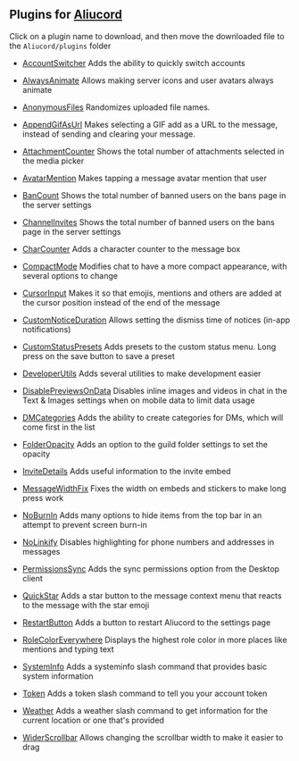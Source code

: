## Plugins for [Aliucord](https://github.com/Aliucord)

Click on a plugin name to download, and then move the downloaded file to the `Aliucord/plugins` folder

- [AccountSwitcher](https://github.com/zt64/aliucord-plugins/raw/builds/AccountSwitcher.zip )
Adds the ability to quickly switch accounts

- [AlwaysAnimate](https://github.com/zt64/aliucord-plugins/raw/builds/AlwaysAnimate.zip )
Allows making server icons and user avatars always animate

- [AnonymousFiles](https://github.com/zt64/aliucord-plugins/raw/builds/AnonymousFiles.zip )
Randomizes uploaded file names.

- [AppendGifAsUrl](https://github.com/zt64/aliucord-plugins/raw/builds/AppendGifAsUrl.zip )
Makes selecting a GIF add as a URL to the message, instead of sending and clearing your message.

- [AttachmentCounter](https://github.com/zt64/aliucord-plugins/raw/builds/AttachmentCounter.zip )
Shows the total number of attachments selected in the media picker

- [AvatarMention](https://github.com/zt64/aliucord-plugins/raw/builds/AvatarMention.zip )
Makes tapping a message avatar mention that user

- [BanCount](https://github.com/zt64/aliucord-plugins/raw/builds/BanCount.zip )
Shows the total number of banned users on the bans page in the server settings

- [ChannelInvites](https://github.com/zt64/aliucord-plugins/raw/builds/ChannelInvites.zip )
Shows the total number of banned users on the bans page in the server settings

- [CharCounter](https://github.com/zt64/aliucord-plugins/raw/builds/CharCounter.zip )
Adds a character counter to the message box

- [CompactMode](https://github.com/zt64/aliucord-plugins/raw/builds/CompactMode.zip )
Modifies chat to have a more compact appearance, with several options to change

- [CursorInput](https://github.com/zt64/aliucord-plugins/raw/builds/CursorInput.zip )
Makes it so that emojis, mentions and others are added at the cursor position instead of the end of the message

- [CustomNoticeDuration](https://github.com/zt64/aliucord-plugins/raw/builds/CustomNoticeDuration.zip )
Allows setting the dismiss time of notices (in-app notifications)

- [CustomStatusPresets](https://github.com/zt64/aliucord-plugins/raw/builds/CustomStatusPresets.zip )
Adds presets to the custom status menu. Long press on the save button to save a preset

- [DeveloperUtils](https://github.com/zt64/aliucord-plugins/raw/builds/DeveloperUtils.zip )
Adds several utilities to make development easier

- [DisablePreviewsOnData](https://github.com/zt64/aliucord-plugins/raw/builds/DisablePreviewsOnData.zip )
Disables inline images and videos in chat in the Text & Images settings when on mobile data to limit data usage

- [DMCategories](https://github.com/zt64/aliucord-plugins/raw/builds/DMCategories.zip )
Adds the ability to create categories for DMs, which will come first in the list

- [FolderOpacity](https://github.com/zt64/aliucord-plugins/raw/builds/FolderOpacity.zip )
Adds an option to the guild folder settings to set the opacity

- [InviteDetails](https://github.com/zt64/aliucord-plugins/raw/builds/InviteDetails.zip )
Adds useful information to the invite embed

- [MessageWidthFix](https://github.com/zt64/aliucord-plugins/raw/builds/MessageWidthFix.zip )
Fixes the width on embeds and stickers to make long press work

- [NoBurnIn](https://github.com/zt64/aliucord-plugins/raw/builds/NoBurnIn.zip )
Adds many options to hide items from the top bar in an attempt to prevent screen burn-in

- [NoLinkify](https://github.com/zt64/aliucord-plugins/raw/builds/NoLinkify.zip )
Disables highlighting for phone numbers and addresses in messages

- [PermissionsSync](https://github.com/zt64/aliucord-plugins/raw/builds/PermissionsSync.zip )
Adds the sync permissions option from the Desktop client

- [QuickStar](https://github.com/zt64/aliucord-plugins/raw/builds/QuickStar.zip )
Adds a star button to the message context menu that reacts to the message with the star emoji

- [RestartButton](https://github.com/zt64/aliucord-plugins/raw/builds/RestartButton.zip )
Adds a button to restart Aliucord to the settings page

- [RoleColorEverywhere](https://github.com/zt64/aliucord-plugins/raw/builds/RoleColorEverywhere.zip )
Displays the highest role color in more places like mentions and typing text

- [SystemInfo](https://github.com/zt64/aliucord-plugins/raw/builds/SystemInfo.zip )
Adds a systeminfo slash command that provides basic system information

- [Token](https://github.com/zt64/aliucord-plugins/raw/builds/Token.zip )
Adds a token slash command to tell you your account token

- [Weather](https://github.com/zt64/aliucord-plugins/raw/builds/Weather.zip )
Adds a weather slash command to get information for the current location or one that's provided

- [WiderScrollbar](https://github.com/zt64/aliucord-plugins/raw/builds/WiderScrollbar.zip )
Allows changing the scrollbar width to make it easier to drag
